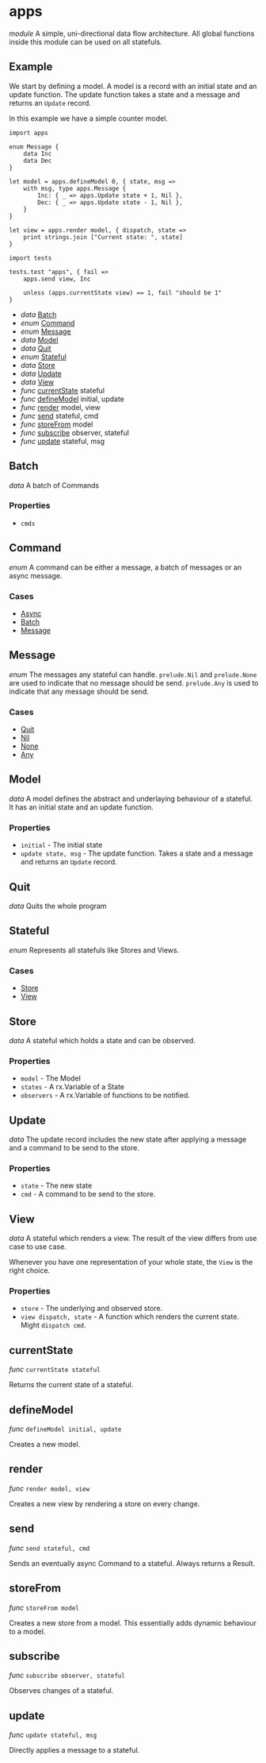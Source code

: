 # apps

_module_
A simple, uni-directional data flow architecture.
All global functions inside this module can be used on all statefuls.

## Example

We start by defining a model. A model is a record with an initial state and an update function.
The update function takes a state and a message and returns an `Update` record.

In this example we have a simple counter model.

```lithia
import apps

enum Message {
    data Inc
    data Dec
}

let model = apps.defineModel 0, { state, msg =>
    with msg, type apps.Message {
        Inc: { _ => apps.Update state + 1, Nil },
        Dec: { _ => apps.Update state - 1, Nil },
    }
}

let view = apps.render model, { dispatch, state =>
    print strings.join ["Current state: ", state]
}

import tests

tests.test "apps", { fail =>
    apps.send view, Inc

    unless (apps.currentState view) == 1, fail "should be 1"
}
```

- _data_ [Batch](#Batch)
- _enum_ [Command](#Command)
- _enum_ [Message](#Message)
- _data_ [Model](#Model)
- _data_ [Quit](#Quit)
- _enum_ [Stateful](#Stateful)
- _data_ [Store](#Store)
- _data_ [Update](#Update)
- _data_ [View](#View)
- _func_ [currentState](#currentState) stateful
- _func_ [defineModel](#defineModel) initial, update
- _func_ [render](#render) model, view
- _func_ [send](#send) stateful, cmd
- _func_ [storeFrom](#storeFrom) model
- _func_ [subscribe](#subscribe) observer, stateful
- _func_ [update](#update) stateful, msg

## Batch

_data_ A batch of Commands

### Properties

- `cmds`

## Command

_enum_
A command can be either a message, a batch of messages or an async message.

### Cases

- [Async](#Async)
- [Batch](#Batch)
- [Message](#Message)

## Message

_enum_
The messages any stateful can handle.
`prelude.Nil` and `prelude.None` are used to indicate that no message should be send.
`prelude.Any` is used to indicate that any message should be send.

### Cases

- [Quit](#Quit)
- [Nil](#Nil)
- [None](#None)
- [Any](#Any)

## Model

_data_ A model defines the abstract and underlaying behaviour of a stateful.
It has an initial state and an update function.

### Properties

- `initial` - The initial state
- `update state, msg` - The update function.
Takes a state and a message and returns an `Update` record.

## Quit

_data_ Quits the whole program

## Stateful

_enum_
Represents all statefuls like Stores and Views.

### Cases

- [Store](#Store)
- [View](#View)

## Store

_data_ A stateful which holds a state and can be observed.

### Properties

- `model` - The Model
- `states` - A rx.Variable of a State
- `observers` - A rx.Variable of functions to be notified.

## Update

_data_ The update record includes the new state after applying a message and a command to be send to the store.

### Properties

- `state` - The new state
- `cmd` - A command to be send to the store.

## View

_data_ A stateful which renders a view.
The result of the view differs from use case to use case.

Whenever you have one representation of your whole state, the `View` is the right choice.

### Properties

- `store` - The underlying and observed store.
- `view dispatch, state` - A function which renders the current state.
Might `dispatch cmd`.

## currentState

_func_ `currentState stateful`

Returns the current state of a stateful.

## defineModel

_func_ `defineModel initial, update`

Creates a new model.

## render

_func_ `render model, view`

Creates a new view by rendering a store on every change.

## send

_func_ `send stateful, cmd`

Sends an eventually async Command to a stateful.
Always returns a Result.

## storeFrom

_func_ `storeFrom model`

Creates a new store from a model.
This essentially adds dynamic behaviour to a model.

## subscribe

_func_ `subscribe observer, stateful`

Observes changes of a stateful.

## update

_func_ `update stateful, msg`

Directly applies a message to a stateful.

